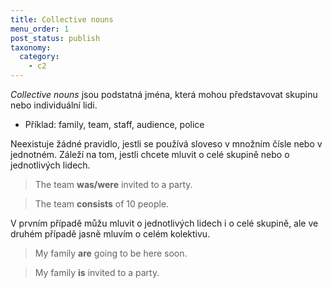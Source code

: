 ```yaml
---
title: Collective nouns
menu_order: 1
post_status: publish
taxonomy:
  category:
    - c2
---
```


_Collective nouns_ jsou podstatná jména, která mohou představovat skupinu nebo individuální lidi.

- Příklad: family, team, staff, audience, police

Neexistuje žádné pravidlo, jestli se používá sloveso v množním čísle nebo v jednotném. Záleží na tom, jestli chcete mluvit o celé skupině nebo o jednotlivých lidech.

> The team **was/were** invited to a party.

> The team **consists** of 10 people.

V prvním případě můžu mluvit o jednotlivých lidech i o celé skupině, ale ve druhém případě jasně mluvím o celém kolektivu.

> My family **are** going to be here soon.

> My family **is** invited to a party.
